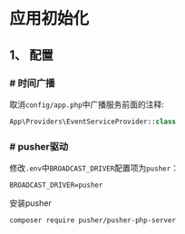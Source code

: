 # 应用初始化
## 1、 配置
### \# 时间广播
取消`config/app.php`中广播服务前面的注释:  
```php
App\Providers\EventServiceProvider::class
```

### \# pusher驱动
修改`.env`中`BROADCAST_DRIVER`配置项为`pusher`：  
```
BROADCAST_DRIVER=pusher
```
安装pusher
```
composer require pusher/pusher-php-server
```

